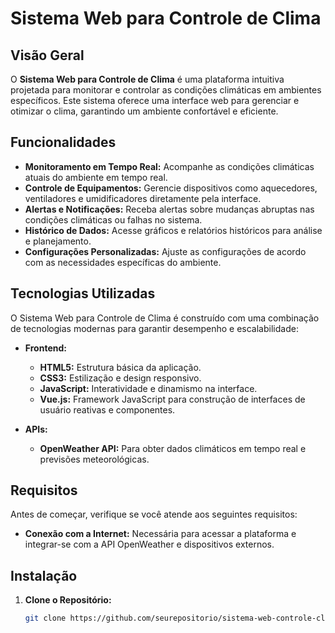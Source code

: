 # Sistema Web para Controle de Clima

## Visão Geral

O **Sistema Web para Controle de Clima** é uma plataforma intuitiva projetada para monitorar e controlar as condições climáticas em ambientes específicos. Este sistema oferece uma interface web para gerenciar e otimizar o clima, garantindo um ambiente confortável e eficiente.

## Funcionalidades

- **Monitoramento em Tempo Real:** Acompanhe as condições climáticas atuais do ambiente em tempo real.
- **Controle de Equipamentos:** Gerencie dispositivos como aquecedores, ventiladores e umidificadores diretamente pela interface.
- **Alertas e Notificações:** Receba alertas sobre mudanças abruptas nas condições climáticas ou falhas no sistema.
- **Histórico de Dados:** Acesse gráficos e relatórios históricos para análise e planejamento.
- **Configurações Personalizadas:** Ajuste as configurações de acordo com as necessidades específicas do ambiente.

## Tecnologias Utilizadas

O Sistema Web para Controle de Clima é construído com uma combinação de tecnologias modernas para garantir desempenho e escalabilidade:

- **Frontend:**
  - **HTML5:** Estrutura básica da aplicação.
  - **CSS3:** Estilização e design responsivo.
  - **JavaScript:** Interatividade e dinamismo na interface.
  - **Vue.js:** Framework JavaScript para construção de interfaces de usuário reativas e componentes.

- **APIs:**
  - **OpenWeather API:** Para obter dados climáticos em tempo real e previsões meteorológicas.

## Requisitos

Antes de começar, verifique se você atende aos seguintes requisitos:

- **Conexão com a Internet:** Necessária para acessar a plataforma e integrar-se com a API OpenWeather e dispositivos externos.

## Instalação

1. **Clone o Repositório:**

   ```bash
   git clone https://github.com/seurepositorio/sistema-web-controle-clima.git
